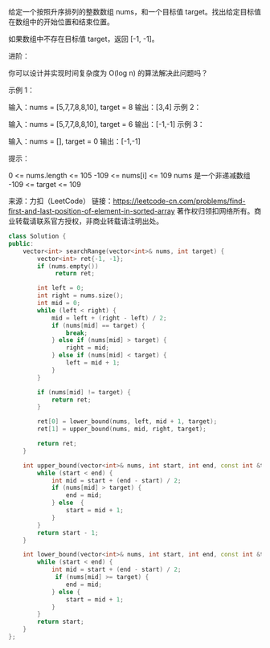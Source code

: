 给定一个按照升序排列的整数数组 nums，和一个目标值 target。找出给定目标值在数组中的开始位置和结束位置。

如果数组中不存在目标值 target，返回 [-1, -1]。

进阶：

你可以设计并实现时间复杂度为 O(log n) 的算法解决此问题吗？
 

示例 1：

输入：nums = [5,7,7,8,8,10], target = 8
输出：[3,4]
示例 2：

输入：nums = [5,7,7,8,8,10], target = 6
输出：[-1,-1]
示例 3：

输入：nums = [], target = 0
输出：[-1,-1]
 

提示：

0 <= nums.length <= 105
-109 <= nums[i] <= 109
nums 是一个非递减数组
-109 <= target <= 109

来源：力扣（LeetCode）
链接：https://leetcode-cn.com/problems/find-first-and-last-position-of-element-in-sorted-array
著作权归领扣网络所有。商业转载请联系官方授权，非商业转载请注明出处。

```cpp
class Solution {
public:
    vector<int> searchRange(vector<int>& nums, int target) {
        vector<int> ret{-1, -1};
        if (nums.empty())
             return ret;

        int left = 0;
        int right = nums.size();
        int mid = 0;
        while (left < right) {
            mid = left + (right - left) / 2;
            if (nums[mid] == target) {
                break;
            } else if (nums[mid] > target) {
                right = mid;
            } else if (nums[mid] < target) {
                left = mid + 1;
            }
        }

        if (nums[mid] != target) {
            return ret;
        }

        ret[0] = lower_bound(nums, left, mid + 1, target);
        ret[1] = upper_bound(nums, mid, right, target);

        return ret;
    }

    int upper_bound(vector<int>& nums, int start, int end, const int &target) {
        while (start < end) {
            int mid = start + (end - start) / 2;
            if (nums[mid] > target) {
                end = mid;
            } else  {
                start = mid + 1;
            }
        }
        return start - 1;
    }

    int lower_bound(vector<int>& nums, int start, int end, const int &target) {
        while (start < end) {
            int mid = start + (end - start) / 2;
             if (nums[mid] >= target) {
                end = mid;
            } else {
                start = mid + 1;
            }
        }
        return start;
    }
};
```